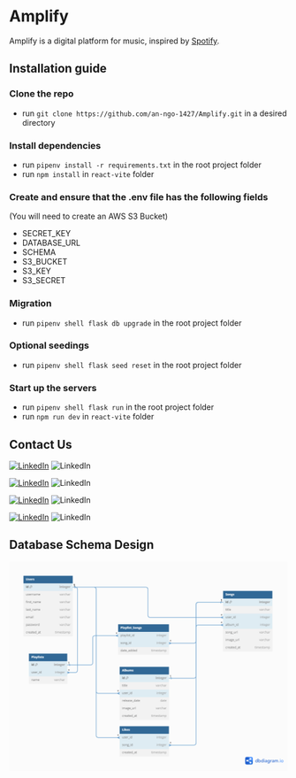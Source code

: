 # Amplify

Amplify is a digital platform for music, inspired by [Spotify](https://open.spotify.com/?).

## Installation guide

### Clone the repo
  * run `git clone https://github.com/an-ngo-1427/Amplify.git` in a desired directory

### Install dependencies
  * run `pipenv install -r requirements.txt` in the root project folder
  * run `npm install` in `react-vite` folder

### Create and ensure that the .env file has the following fields
(You will need to create an AWS S3 Bucket)
  * SECRET_KEY
  * DATABASE_URL
  * SCHEMA
  * S3_BUCKET
  * S3_KEY
  * S3_SECRET

### Migration
  * run `pipenv shell flask db upgrade` in the root project folder

### Optional seedings
  * run `pipenv shell flask seed reset` in the root project folder

### Start up the servers
  * run `pipenv shell flask run` in the root project folder
  * run `npm run dev` in `react-vite` folder

## Contact Us
[![LinkedIn](https://img.shields.io/badge/linkedin-%230077B5.svg?logo=linkedin&logoColor=white)](https://www.linkedin.com/in/an-ngo-79a07a122/)
![LinkedIn](https://img.shields.io/badge/An-Ngo-gray?logoColor=white)

[![LinkedIn](https://img.shields.io/badge/linkedin-%230077B5.svg?logo=linkedin&logoColor=white)](https://www.linkedin.com/in/christopher-fealy/)
![LinkedIn](https://img.shields.io/badge/Chris-Fealy-gray?logoColor=white)

[![LinkedIn](https://img.shields.io/badge/linkedin-%230077B5.svg?logo=linkedin&logoColor=white)](https://www.linkedin.com/in/dennis-ma-621ba2226/)
![LinkedIn](https://img.shields.io/badge/Dennis-Ma-gray?logoColor=white)

[![LinkedIn](https://img.shields.io/badge/linkedin-%230077B5.svg?logo=linkedin&logoColor=white)](https://www.linkedin.com/in/gary-k-cheung/)
![LinkedIn](https://img.shields.io/badge/Gary-Cheung-gray?logoColor=white)

## Database Schema Design
![](./images//amplify-db-schema.png)
